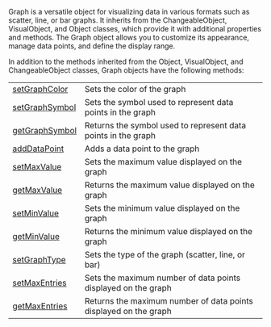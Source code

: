 Graph is a versatile object for visualizing data in various formats such as scatter, line, or bar graphs. It inherits from the ChangeableObject, VisualObject, and Object classes, which provide it with additional properties and methods. The Graph object allows you to customize its appearance, manage data points, and define the display range.

In addition to the methods inherited from the Object, VisualObject, and ChangeableObject classes, Graph objects have the following methods:

|   |   |
|---|---|
|[setGraphColor](objects/Graph/setGraphColor.md)|Sets the color of the graph
|[setGraphSymbol](objects/Graph/setGraphSymbol.md)|Sets the symbol used to represent data points in the graph
|[getGraphSymbol](objects/Graph/getGraphSymbol.md)|Returns the symbol used to represent data points in the graph
|[addDataPoint](objects/Graph/addDataPoint.md)|Adds a data point to the graph
|[setMaxValue](objects/Graph/setMaxValue.md)|Sets the maximum value displayed on the graph
|[getMaxValue](objects/Graph/getMaxValue.md)|Returns the maximum value displayed on the graph
|[setMinValue](objects/Graph/setMinValue.md)|Sets the minimum value displayed on the graph
|[getMinValue](objects/Graph/getMinValue.md)|Returns the minimum value displayed on the graph
|[setGraphType](objects/Graph/setGraphType.md)|Sets the type of the graph (scatter, line, or bar)
|[setMaxEntries](objects/Graph/setMaxEntries.md)|Sets the maximum number of data points displayed on the graph
|[getMaxEntries](objects/Graph/getMaxEntries.md)|Returns the maximum number of data points displayed on the graph
